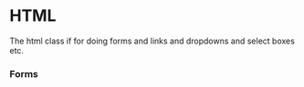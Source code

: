 HTML
====

The html class if for doing forms and links and dropdowns and select boxes etc. 

### Forms

